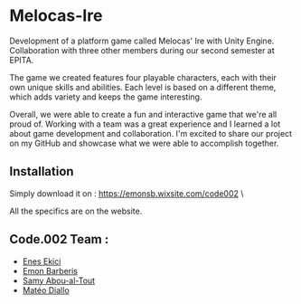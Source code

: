 # Melocas-Ire

Development of a platform game called Melocas' Ire with Unity Engine.
Collaboration with three other members during our second semester at EPITA.

The game we created features four playable characters, each with their own unique skills and abilities. Each level is based on a different theme, which adds variety and keeps the game interesting.

Overall, we were able to create a fun and interactive game that we're all proud of. Working with a team was a great experience and I learned a lot about game development and collaboration. I'm excited to share our project on my GitHub and showcase what we were able to accomplish together.

## Installation

Simply download it on : https://emonsb.wixsite.com/code002 \

All the specifics are on the website.

## Code.002 Team :
 * [Enes Ekici](https://github.com/TRKirua)
 * [Emon Barberis](https://github.com/EmonBar)
 * [Samy Abou-al-Tout](https://github.com/Locovamos)
 * [Matéo Diallo](https://github.com/Matflashhdw)
